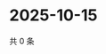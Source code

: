 # 2025-10-15

共 0 条

<!-- BEGIN ZHIHUQUESTIONS -->
<!-- 最后更新时间 Wed Oct 15 2025 19:09:48 GMT+0800 (China Standard Time) -->

<!-- END ZHIHUQUESTIONS -->
